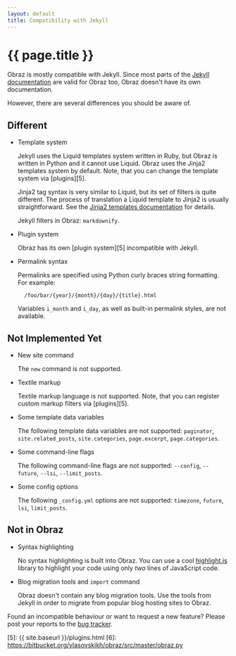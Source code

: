 ```yaml
---
layout: default
title: Compatibility with Jekyll
---
```


{{ page.title }}
================

Obraz is mostly compatible with Jekyll. Since most parts of the [Jekyll
documentation][1] are valid for Obraz too, Obraz doesn't have its own
documentation.

However, there are several differences you should be aware of.

Different
---------

* Template system

    Jekyll uses the Liquid templates system written in Ruby, but Obraz is
    written in Python and it cannot use Liquid. Obraz uses the Jinja2 templates
    system by default. Note, that you can change the template system via
    [plugins][5].

    Jinja2 tag syntax is very similar to Liquid, but its set of filters is
    quite different. The process of translation a Liquid template to Jinja2 is
    usually straightforward. See the [Jinja2 templates documentation][2] for
    details.

    Jekyll filters in Obraz: `markdownify`.

* Plugin system

    Obraz has its own [plugin system][5] incompatible with Jekyll.

* Permalink syntax

    Permalinks are specified using Python curly braces string formatting. For
    example:

        /foo/bar/{year}/{month}/{day}/{title}.html

    Variables `i_month` and `i_day`, as well as built-in permalink styles, are
    not available.


Not Implemented Yet
-------------------

* New site command

    The `new` command is not supported.

* Textile markup

    Textile markup language is not supported. Note, that you can register
    custom markup filters via [plugins][5].

* Some template data variables

    The following template data variables are not supported: `paginator`,
    `site.related_posts`, `site.categories`,  `page.excerpt`, `page.categories`.

* Some command-line flags

    The following command-line flags are not supported: `--config`, `--future`,
    `--lsi`, `--limit_posts`.

* Some config options

    The following `_config.yml` options are not supported: `timezone`, `future`,
    `lsi`, `limit_posts`.


Not in Obraz
------------

* Syntax highlighting

    No syntax highlighting is built into Obraz. You can use a cool
    [highlight.js][3] library to highlight your code using only _two_ lines of
    JavaScript code.

* Blog migration tools and `import` command

    Obraz doesn't contain any blog migration tools. Use the tools from Jekyll in
    order to migrate from popular blog hosting sites to Obraz.


Found an incompatible behaviour or want to request a new feature? Please post
your reports to the [bug tracker][4].


  [1]: http://jekyllrb.com/docs/home/
  [2]: http://jinja.pocoo.org/docs/templates/
  [3]: http://softwaremaniacs.org/soft/highlight/en/
  [4]: https://bitbucket.org/vlasovskikh/obraz/issues
  [5]: {{ site.baseurl }}/plugins.html
  [6]: https://bitbucket.org/vlasovskikh/obraz/src/master/obraz.py

